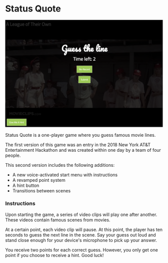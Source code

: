 # Status Quote

![status quote](./public/example.png)

Status Quote is a one-player game where you guess famous movie lines.

The first version of this game was an entry in the 2018 New York AT&T Entertainment Hackathon and was created within one day by a team of four people.

This second version includes the following additions:

* A new voice-activated start menu with instructions
* A revamped point system
* A hint button
* Transitions between scenes

### Instructions

Upon starting the game, a series of video clips will play one after another. These videos contain famous scenes from movies.

At a certain point, each video clip will pause. At this point, the player has ten seconds to guess the next line in the scene. Say your guess out loud and stand close enough for your device's microphone to pick up your answer.

You receive two points for each correct guess. However, you only get one point if you choose to receive a hint. Good luck!

